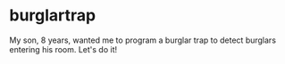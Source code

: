 # burglartrap
My son, 8 years, wanted me to program a burglar trap to detect burglars entering his room. Let's do it!
